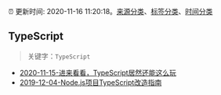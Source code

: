 :alarm_clock: 更新时间: 2020-11-16 11:20:18。[来源分类](../README.md)、[标签分类](../TAGS.md)、[时间分类](../TIMELINE.md)

## TypeScript


> 关键字：`TypeScript`



- [2020-11-15-进来看看，TypeScript居然还能这么玩](https://juejin.im/post/6895538129227546638) 
- [2019-12-04-Node.js项目TypeScript改造指南](https://juejin.im/post/5de4867f51882573135415dd) 